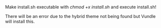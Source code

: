 Make install.sh executable with *chmod +x install.sh* and execute install.sh!

There will be an error due to the hybrid theme not being found but Vundle will install this.

